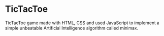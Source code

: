 # TicTacToe

TicTacToe game made with HTML, CSS and used JavaScript to implement a simple unbeatable Artificial Intelligence algorithm called minimax.
